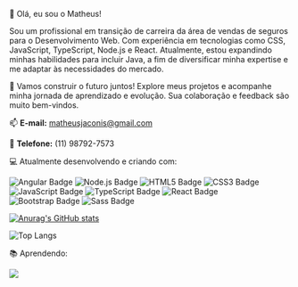 👋 Olá, eu sou o Matheus!

Sou um profissional em transição de carreira da área de vendas de seguros para o Desenvolvimento Web. Com experiência em tecnologias como CSS, JavaScript, TypeScript, Node.js e React. Atualmente, estou expandindo minhas habilidades para incluir Java, a fim de diversificar minha expertise e me adaptar às necessidades do mercado.

🌟 Vamos construir o futuro juntos! Explore meus projetos e acompanhe minha jornada de aprendizado e evolução. Sua colaboração e feedback são muito bem-vindos.

📫 **E-mail:** [matheusjaconis@gmail.com](mailto:matheusjaconis@gmail.com)  

📲 **Telefone:** (11) 98792-7573

💻 Atualmente desenvolvendo e criando com:

![Angular Badge](https://img.shields.io/badge/angular-DD0031?style=flat-square&logo=angular&logoColor=white)
![Node.js Badge](https://img.shields.io/badge/Node.js-43853D?style=flat-square&logo=node.js&logoColor=white)
![HTML5 Badge](https://img.shields.io/badge/HTML5-E34F26?style=flat-square&logo=html5&logoColor=white)
![CSS3 Badge](https://img.shields.io/badge/CSS3-1572B6?style=flat-square&logo=css3&logoColor=white)
![JavaScript Badge](https://img.shields.io/badge/JavaScript-F7DF1E?style=flat-square&logo=javascript&logoColor=black)
![TypeScript Badge](https://img.shields.io/badge/TypeScript-007ACC?style=flat-square&logo=typescript&logoColor=white)
![React Badge](https://img.shields.io/badge/React-20232A?style=flat-square&logo=react&logoColor=61DAFB)
![Bootstrap Badge](https://img.shields.io/badge/Bootstrap-563D7C?style=flat-square&logo=bootstrap&logoColor=white)
![Sass Badge](https://img.shields.io/badge/Sass-CC6699?style=flat-square&logo=sass&logoColor=white)


[![Anurag's GitHub stats](https://github-readme-stats.vercel.app/api?username=mfjaconis&show_icons=true&theme=dark)](https://github.com/anuraghazra/github-readme-stats)


![Top Langs](https://github-readme-stats.vercel.app/api/top-langs/?username=mfjaconis&hide_progress=false)

📚 Aprendendo:

![](https://img.shields.io/badge/Java-007396?style=for-the-badge&logo=java&logoColor=ffffff)
